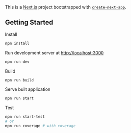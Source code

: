 This is a [Next.js](https://nextjs.org/) project bootstrapped with [`create-next-app`](https://github.com/vercel/next.js/tree/canary/packages/create-next-app).

## Getting Started

Install

```bash
npm install
```

Run development server at [http://localhost:3000](http://localhost:3000)

```bash
npm run dev
```

Build

```bash
npm run build
```

Serve built application

```bash
npm run start
```

Test

```bash
npm run start-test
# or
npm run coverage # with coverage
```
